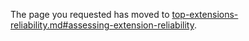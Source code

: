 
The page you requested has moved to [top-extensions-reliability.md#assessing-extension-reliability](top-extensions-reliability.md#assessing-extension-reliability).